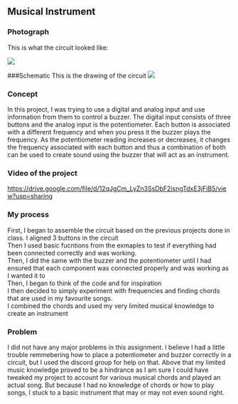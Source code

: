 
## Musical Instrument

### Photograph 
This is what the circuit looked like:

![](20211114_110526.jpg)

###Schematic
This is the drawing of the circuit
![](20211114_124721.jpg)

### Concept
In this project, I was trying to use a digital and analog input and use information from them to control a buzzer. The digital input consists of three buttons and the analog input is the potentiometer. Each button is associated with a different frequency and when you press it the buzzer plays the frequency. As the potentiometer reading increases or decreases, it changes the frequency associated with each button and thus a combination of both can be used to create sound using the buzzer that will act as an instrument. 

### Video of the project 
https://drive.google.com/file/d/12qJgCm_LyZn3SsDbF2isngTdxE3jFiB5/view?usp=sharing

### My process
First, I began to assemble the circuit based on the previous projects done in class. I aligned 3 buttons in the circuit <br> Then I used basic fucntions from the exmaples to test if everything had been connected correctly and was working. <br>
Then, I did the same with the buzzer and the potentiometer until I had ensured that each component was connected properly and was working as I wanted it to <br>
Then, I began to think of the code and for inspiration<br>
I then decided to simply experiment with frequencies and finding chords that are used in my favourite songs. <br>
I combined the chords and used my very limited musical knowledge to create an instrument<br>

### Problem
I did not have any major problems in this assignment. I believe I had a little trouble remmebering how to place a potentiometer and buzzer correctly in a circuit, but I used the discord group for help on that. Above that my limited music knowledge proved to be a hindrance as I am sure I could have tweaked my project to account for various musical chords and played an actual song. But because I had no knowledge of chords or how to play songs, I stuck to a basic instrument that may or may not even sound right.  
